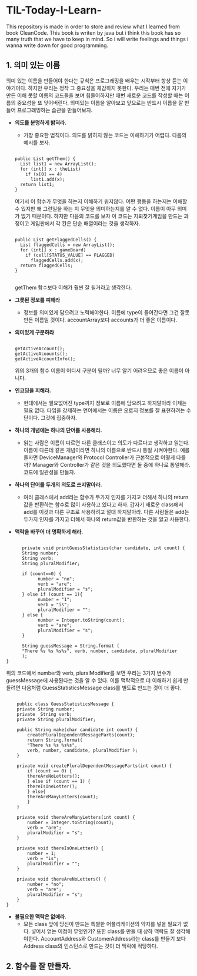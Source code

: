 # TIL-Today-I-Learn-
This repository is made in order to store and review what I learned from book CleanCode. This book is writen by java but i think this book has so many truth that we have to keep in mind. So i will write feelings and things i wanna write down for good programming.<br />


## 1. 의미 있는 이름

<p>의미 있는 이름을 만들어야 한다는 규칙은 프로그래밍을 배우는 시작부터 항상 듣는 이야기이다. 하지만 우리는 정작 그 중요성을 체감하지 못한다. 우리는 매번 전에 자기가 만든 이해 못할 이름의 코드들을 보며 힘들어하지만 매번 새로운 코드를 작성할 때는 이름의 중요성을 또 잊어버린다. 의미있는 이름을 알아보고 앞으로는 반드시 이름을 잘 만들어 프로그래밍하는 습관을 만들어보자.</p>

- **의도를 분명하게 밝혀라.**<br/>
  - 가장 중요한 법칙이다. 의도를 밝히지 않는 코드는 이해하기가 어렵다. 다음의 예시를 보자.<br/>
  <pre><code>
  public List<int[]> getThem() {
    List<int[]> list1 = new ArrayList<int[]>();
    for (int[] x : theList)
      if (x[0] == 4)
        list1.add(x);
    return list1;
  }
  </code></pre>
  여기서 이 함수가 무엇을 하는지 이해하기 쉽지않다. 어떤 행동을 하는지는 이해할 수 있지만 왜 그런일을 하는 지 무엇을 의미하는지를 알 수 없다. 이름이 아무 의미가 없기 때문이다. 하지만 다음의 코드를 보자 이 코드는 지뢰찾기게임을 만드는 과정이고 게임판에서 각 칸은 단순 배열이라는 것을 생각하자.
    <pre><code>
  public List<int[]> getFlaggedCells() {
    List<int[]> flaggedCells = new ArrayList<int[]>();
    for (int[] x : gameBoard)
      if (cell[STATUS_VALUE] == FLAGGED)
        flaggedCells.add(x);
    return flaggedCells;
  }
    </code></pre>
  getThem 함수보다 이해가 훨씬 잘 될거라고 생각한다.
  
- **그릇된 정보를 피해라**
  - 정보를 의미있게 담으려고 노력해야한다. 이름에 type이 들어간다면 그건 잘못 만든 이름일 것이다. accountArray보다 accounts가 더 좋은 이름이다.
  
- **의미있게 구분하라**
    <pre><code>
  getActiveAccount();
  getActiveAcoounts();
  getActiveAccountInfo();
  </code></pre>
  위의 3개의 함수 이름이 어디서 구분이 될까? 너무 알기 어려우므로 좋은 이름이 아니다.
- **인코딩을 피해라.**
    - 현대에서는 필요없어진 type까지 정보로 이름에 담으려고 하지말아라 이제는 필요 없다.
 타입을 강제하는 언어에서는 이름은 오로지 정보를 잘 표현하려는 수단이다. 그것에 집중하자.
- **하나의 개념에는 하나의 단어를 사용해라.**
    - 읽는 사람은 이름이 다르면 다른 클래스이고 의도가 다르다고 생각하고 읽는다. 이름이 다른데 같은 개념이라면 하나의 이름으로 반드시 통일 시켜야한다. 예를 들자면 DeviceManager와 Protocol Controller가 근본적으로 어떻게 다를까? Manager와 Controller가 같은 것을 의도했다면 둘 중에 하나로 통일해라. 코드에 일관성을 만들자.
- **하나의 단어를 두개의 의도로 쓰지말아라.**
    - 여러 클래스에서 add라는 함수가 두가지 인자를 가지고 더해서 하나의 return값을 반환하는 함수로 많이 사용하고 있다고 하자. 갑자기 새로운 class에서 add를 이것과 다른 구조로 사용하려고 절대 하지말아라.
            다른 사람들은 add는 두가지 인자를 가지고 더해서 하나의  return값을 반환하는 것을 알고 사용한다.
- **맥락을 바꾸어 더 명확하게 해라.**
<pre><code>
      private void printGuessStatistics(char candidate, int count) {
      String number;
      String verb;
      String pluralModifier;
      
      if (count==0) {
            number = "no";
            verb = "are";
            pluralModifier = "s";
      } else if (count == 1){
            number = "1";
            verb = "is";
            pluralModifier = "";
      } else {
            number = Integer.toString(count);
            verb = "are";
            pluralModifier = "s";
      }
      
      String guessMessage = String.format (
      "There %s %s %s%s", verb, number, candidate, pluralModifier
      );
}
</code></pre>
위의 코드에서  number와 verb, pluralModifier를 보면 우리는 3가지 변수가 guessMessage에 사용된다는 것을 알 수 있다. 이를 맥락적으로 더 이해하기 쉽게 만들려면 다음처럼 GuessStatisticsMessage class를 별도로 만드는 것이 더 좋다.
<pre><code>
    public class GuessStatisticsMessage {
    private String number;
    private  String verb;
    private String pluralModifier;
    
    public String make(char candidate int count) {
        createPluralDependentMessageParts(count);
        return String.format(
        "There %s %s %s%s",
        verb, number, candidate, pluralModifier );
    }
    
    private void createPluralDependentMessageParts(int count) {
        if (count == 0) {
        thereAreNoLetters();
        } else if (count == 1) {
        thereIsOneLetter();
        } else{
        thereAreManyLetters(count);
        }
    }
    
    private void thereAreManyLetters(int count) {
        number = Integer.toString(count);
        verb = "are";
        pluralModifier = "s";
    }
    
    private void thereIsOneLetter() {
        number = 1;
        verb = "is";
        pluralModifier = "";
    }
    
    private void thereAreNoLetters() {
        number = "no";
        verb = "are";
        pluralModifier = "s";
    }
}
</code></pre>
- **불필요한 맥락은 없애라.**
    - 모든 class 앞에 당신이 만드는 특별한 어플리케이션의 약자를 넣을 필요가 없다. 넣어서 얻는 이점이 무엇인가? 또한 class를 만들 때  상하 맥락도 잘 생각해야한다. AccountAddress와 CustomerAddress라는 class를 만들기 보다 Address class의 인스턴스로 만드는 것이 더 맥락에 적당하다. 
</p>

## 2. 함수를 잘 만들자.
